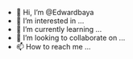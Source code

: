 - 👋 Hi, I’m @Edwardbaya
- 👀 I’m interested in ...
- 🌱 I’m currently learning ...
- 💞️ I’m looking to collaborate on ...
- 📫 How to reach me ...

<!---
Edwardbaya/Edwardbaya is a ✨ special ✨ repository because its `README.md` (this file) appears on your GitHub profile.
You can click the Preview link to take a look at your changes.
--->
